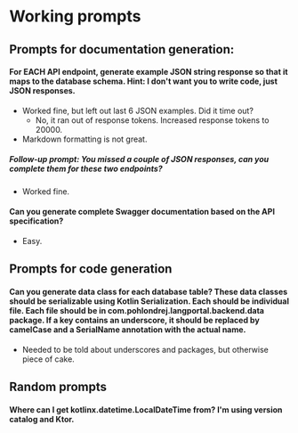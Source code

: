 # Working prompts
## Prompts for documentation generation:
#### For EACH API endpoint, generate example JSON string response so that it maps to the database schema. Hint: I don't want you to write code, just JSON responses.
- Worked fine, but left out last 6 JSON examples. Did it time out?
  - No, it ran out of response tokens. Increased response tokens to 20000.
- Markdown formatting is not great.
##### Follow-up prompt: You missed a couple of JSON responses, can you complete them for these two endpoints?
- Worked fine.
#### Can you generate complete Swagger documentation based on the API specification?
- Easy.
## Prompts for code generation
#### Can you generate data class for each database table? These data classes should be serializable using Kotlin Serialization. Each should be individual file. Each file should be in com.pohlondrej.langportal.backend.data package. If a key contains an underscore, it should be replaced by camelCase and a SerialName annotation with the actual name.
- Needed to be told about underscores and packages, but otherwise piece of cake.
## Random prompts
#### Where can I get kotlinx.datetime.LocalDateTime from? I'm using version catalog and Ktor.